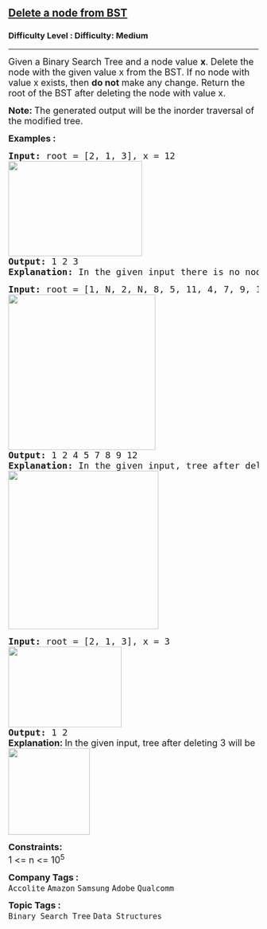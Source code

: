 <h2><a href="https://www.geeksforgeeks.org/problems/delete-a-node-from-bst/1?page=1&category=Binary%20Search%20Tree&sortBy=submissions">Delete a node from BST</a></h2><h3>Difficulty Level : Difficulty: Medium</h3><hr><div class="problems_problem_content__Xm_eO"><p><span style="font-size: 18px;">Given a Binary Search Tree and a node value <strong>x</strong></span><span style="font-size: 18px;">. Delete the node with the given value x from the BST. If no node with value x exists, then <strong>do not</strong> make any change.&nbsp;</span><span style="font-size: 18px;">Return the root of the BST after deleting the node with value x.</span></p>
<p><strong style="font-size: 18px;">Note:&nbsp;</strong><span style="font-size: 18px;">The generated output will be the inorder traversal of the modified tree.</span></p>
<p><span style="font-size: 18px;"><strong>Examples :</strong></span></p>
<pre><span style="font-size: 18px;"><strong>Input: </strong>root = [2, 1, 3], x = 12<br><img src="https://media.geeksforgeeks.org/img-practice/prod/addEditProblem/700209/Web/Other/blobid1_1752297298.webp" width="269" height="191">
<strong>Output: </strong>1 2 3<strong>
Explanation: </strong>In the given input there is no node with value 12 , so the tree will remain same.</span></pre>
<pre><span style="font-size: 18px;"><strong>Input:</strong> root = [1, N, 2, N, 8, 5, 11, 4, 7, 9, 12], x = 11<br><img src="https://media.geeksforgeeks.org/img-practice/prod/addEditProblem/700209/Web/Other/blobid2_1752297369.webp" width="296" height="312">
<strong>Output: </strong>1 2 4 5 7 8 9 12<strong>
Explanation: </strong>In the given input, tree after deleting 11 will be
</span><img src="https://media.geeksforgeeks.org/img-practice/prod/addEditProblem/700209/Web/Other/blobid3_1752297440.webp" width="302" height="318"></pre>
<pre><span style="font-size: 18px;"><strong>Input: </strong>root = [2, 1, 3], x = 3<br><img src="https://media.geeksforgeeks.org/img-practice/prod/addEditProblem/700209/Web/Other/blobid4_1752297481.webp" width="228" height="162"><br><strong>Output: </strong>1 2<br></span><strong style="font-size: 18px; font-family: -apple-system, BlinkMacSystemFont, 'Segoe UI', Roboto, Oxygen, Ubuntu, Cantarell, 'Open Sans', 'Helvetica Neue', sans-serif;">Explanation: </strong><span style="font-size: 18px; font-family: -apple-system, BlinkMacSystemFont, 'Segoe UI', Roboto, Oxygen, Ubuntu, Cantarell, 'Open Sans', 'Helvetica Neue', sans-serif;">In the given input, tree after deleting 3 will be<br></span><img src="https://media.geeksforgeeks.org/img-practice/prod/addEditProblem/700209/Web/Other/blobid5_1752297513.webp" width="164" height="174"></pre>
<p><span style="font-size: 18px;"><strong>Constraints:</strong><br>1 &lt;= n &lt;= 10<sup>5</sup></span></p></div><p><span style=font-size:18px><strong>Company Tags : </strong><br><code>Accolite</code>&nbsp;<code>Amazon</code>&nbsp;<code>Samsung</code>&nbsp;<code>Adobe</code>&nbsp;<code>Qualcomm</code>&nbsp;<br><p><span style=font-size:18px><strong>Topic Tags : </strong><br><code>Binary Search Tree</code>&nbsp;<code>Data Structures</code>&nbsp;
